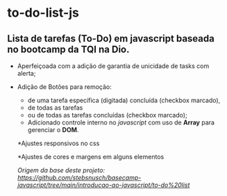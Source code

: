 # to-do-list-js

## Lista de tarefas (To-Do) em javascript baseada no bootcamp da TQI na Dio. 
 - Aperfeiçoada com a adição de garantia de unicidade de tasks com alerta; 
 - Adição de Botões para remoção: 
    - de uma tarefa específica (digitada) concluída (checkbox marcado), 
    - de todas as tarefas
    - ou de todas as tarefas concluídas (checkbox marcado); 
    - Adicionado controle interno no *javascript* com uso de **Array** para gerenciar o **DOM**.   
    
    *Ajustes responsivos no css
    
    *Ajustes de cores e margens em alguns elementos
    
    *Origem da base deste projeto: https://github.com/stebsnusch/basecamp-javascript/tree/main/introducao-ao-javascript/to-do%20list*
